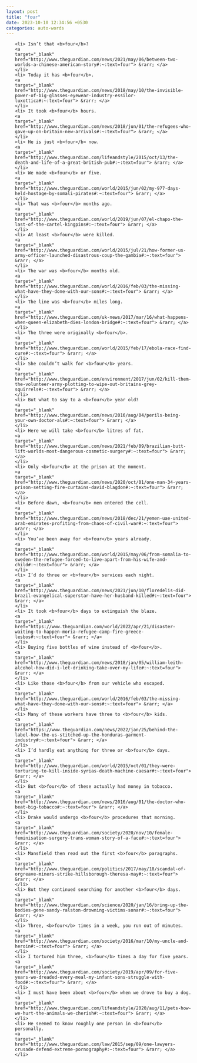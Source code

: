 ```yaml
---
layout: post
title: "four"
date: 2023-10-10 12:34:56 +0530
categories: auto-words
---
```

<ol>

    <li> Isn’t that <b>four</b>?
    <a 
    target="_blank" 
    href="http://www.theguardian.com/news/2021/may/06/between-two-worlds-a-chinese-american-story#:~:text=four"> &rarr; </a>
    </li>
    <li> Today it has <b>four</b>.
    <a 
    target="_blank" 
    href="http://www.theguardian.com/news/2018/may/10/the-invisible-power-of-big-glasses-eyewear-industry-essilor-luxottica#:~:text=four"> &rarr; </a>
    </li>
    <li> It took <b>four</b> hours.
    <a 
    target="_blank" 
    href="http://www.theguardian.com/news/2018/jun/01/the-refugees-who-gave-up-on-britain-new-arrivals#:~:text=four"> &rarr; </a>
    </li>
    <li> He is just <b>four</b> now.
    <a 
    target="_blank" 
    href="http://www.theguardian.com/lifeandstyle/2015/oct/13/the-death-and-life-of-a-great-british-pub#:~:text=four"> &rarr; </a>
    </li>
    <li> We made <b>four</b> or five.
    <a 
    target="_blank" 
    href="http://www.theguardian.com/world/2015/jun/02/my-977-days-held-hostage-by-somali-pirates#:~:text=four"> &rarr; </a>
    </li>
    <li> That was <b>four</b> months ago.
    <a 
    target="_blank" 
    href="http://www.theguardian.com/world/2019/jun/07/el-chapo-the-last-of-the-cartel-kingpins#:~:text=four"> &rarr; </a>
    </li>
    <li> At least <b>four</b> were killed.
    <a 
    target="_blank" 
    href="http://www.theguardian.com/world/2015/jul/21/how-former-us-army-officer-launched-disastrous-coup-the-gambia#:~:text=four"> &rarr; </a>
    </li>
    <li> The war was <b>four</b> months old.
    <a 
    target="_blank" 
    href="http://www.theguardian.com/world/2016/feb/03/the-missing-what-have-they-done-with-our-sons#:~:text=four"> &rarr; </a>
    </li>
    <li> The line was <b>four</b> miles long.
    <a 
    target="_blank" 
    href="http://www.theguardian.com/uk-news/2017/mar/16/what-happens-when-queen-elizabeth-dies-london-bridge#:~:text=four"> &rarr; </a>
    </li>
    <li> The three were originally <b>four</b>.
    <a 
    target="_blank" 
    href="http://www.theguardian.com/world/2015/feb/17/ebola-race-find-cure#:~:text=four"> &rarr; </a>
    </li>
    <li> She couldn’t walk for <b>four</b> years.
    <a 
    target="_blank" 
    href="http://www.theguardian.com/environment/2017/jun/02/kill-them-the-volunteer-army-plotting-to-wipe-out-britains-grey-squirrels#:~:text=four"> &rarr; </a>
    </li>
    <li> But what to say to a <b>four</b> year old?
    <a 
    target="_blank" 
    href="http://www.theguardian.com/news/2016/aug/04/perils-being-your-own-doctor-als#:~:text=four"> &rarr; </a>
    </li>
    <li> Here we will take <b>four</b> litres of fat.
    <a 
    target="_blank" 
    href="http://www.theguardian.com/news/2021/feb/09/brazilian-butt-lift-worlds-most-dangerous-cosmetic-surgery#:~:text=four"> &rarr; </a>
    </li>
    <li> Only <b>four</b> at the prison at the moment.
    <a 
    target="_blank" 
    href="http://www.theguardian.com/news/2020/oct/01/one-man-34-years-prison-setting-fire-curtains-david-blagdon#:~:text=four"> &rarr; </a>
    </li>
    <li> Before dawn, <b>four</b> men entered the cell.
    <a 
    target="_blank" 
    href="http://www.theguardian.com/news/2018/dec/21/yemen-uae-united-arab-emirates-profiting-from-chaos-of-civil-war#:~:text=four"> &rarr; </a>
    </li>
    <li> You’ve been away for <b>four</b> years already.
    <a 
    target="_blank" 
    href="http://www.theguardian.com/world/2015/may/06/from-somalia-to-sweden-the-refugee-forced-to-live-apart-from-his-wife-and-child#:~:text=four"> &rarr; </a>
    </li>
    <li> I’d do three or <b>four</b> services each night.
    <a 
    target="_blank" 
    href="http://www.theguardian.com/news/2021/jun/10/floredelis-did-brazil-evangelical-superstar-have-her-husband-killed#:~:text=four"> &rarr; </a>
    </li>
    <li> It took <b>four</b> days to extinguish the blaze.
    <a 
    target="_blank" 
    href="https://www.theguardian.com/world/2022/apr/21/disaster-waiting-to-happen-moria-refugee-camp-fire-greece-lesbos#:~:text=four"> &rarr; </a>
    </li>
    <li> Buying five bottles of wine instead of <b>four</b>.
    <a 
    target="_blank" 
    href="http://www.theguardian.com/news/2018/jan/05/william-leith-alcohol-how-did-i-let-drinking-take-over-my-life#:~:text=four"> &rarr; </a>
    </li>
    <li> Like those <b>four</b> from our vehicle who escaped.
    <a 
    target="_blank" 
    href="http://www.theguardian.com/world/2016/feb/03/the-missing-what-have-they-done-with-our-sons#:~:text=four"> &rarr; </a>
    </li>
    <li> Many of these workers have three to <b>four</b> kids.
    <a 
    target="_blank" 
    href="https://www.theguardian.com/news/2022/jan/25/behind-the-label-how-the-us-stitched-up-the-honduras-garment-industry#:~:text=four"> &rarr; </a>
    </li>
    <li> I’d hardly eat anything for three or <b>four</b> days.
    <a 
    target="_blank" 
    href="http://www.theguardian.com/world/2015/oct/01/they-were-torturing-to-kill-inside-syrias-death-machine-caesar#:~:text=four"> &rarr; </a>
    </li>
    <li> But <b>four</b> of these actually had money in tobacco.
    <a 
    target="_blank" 
    href="http://www.theguardian.com/news/2016/aug/01/the-doctor-who-beat-big-tobacco#:~:text=four"> &rarr; </a>
    </li>
    <li> Drake would undergo <b>four</b> procedures that morning.
    <a 
    target="_blank" 
    href="http://www.theguardian.com/society/2020/nov/10/female-feminisation-surgery-trans-woman-story-of-a-face#:~:text=four"> &rarr; </a>
    </li>
    <li> Mansfield then read out the first <b>four</b> paragraphs.
    <a 
    target="_blank" 
    href="http://www.theguardian.com/politics/2017/may/18/scandal-of-orgreave-miners-strike-hillsborough-theresa-may#:~:text=four"> &rarr; </a>
    </li>
    <li> But they continued searching for another <b>four</b> days.
    <a 
    target="_blank" 
    href="http://www.theguardian.com/science/2020/jan/16/bring-up-the-bodies-gene-sandy-ralston-drowning-victims-sonar#:~:text=four"> &rarr; </a>
    </li>
    <li> Three, <b>four</b> times in a week, you run out of minutes.
    <a 
    target="_blank" 
    href="http://www.theguardian.com/society/2016/mar/10/my-uncle-and-heroin#:~:text=four"> &rarr; </a>
    </li>
    <li> I tortured him three, <b>four</b> times a day for five years.
    <a 
    target="_blank" 
    href="http://www.theguardian.com/society/2019/apr/09/for-five-years-we-dreaded-every-meal-my-infant-sons-struggle-with-food#:~:text=four"> &rarr; </a>
    </li>
    <li> I must have been about <b>four</b> when we drove to buy a dog.
    <a 
    target="_blank" 
    href="http://www.theguardian.com/lifeandstyle/2020/aug/11/pets-how-we-hurt-the-animals-we-cherish#:~:text=four"> &rarr; </a>
    </li>
    <li> He seemed to know roughly one person in <b>four</b> personally.
    <a 
    target="_blank" 
    href="http://www.theguardian.com/law/2015/sep/09/one-lawyers-crusade-defend-extreme-pornography#:~:text=four"> &rarr; </a>
    </li>
